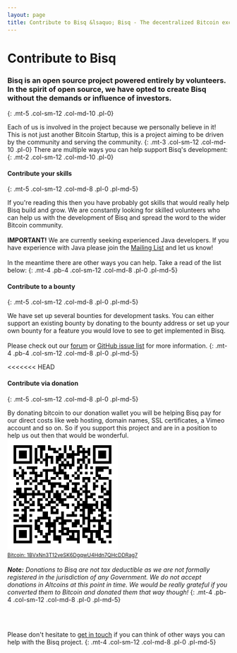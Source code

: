 ```yaml
---
layout: page
title: Contribute to Bisq &lsaquo; Bisq - The decentralized Bitcoin exchange
---
```

# Contribute to Bisq


### Bisq is an open source project powered entirely by volunteers. In the spirit of open source, we have opted to create Bisq without the demands or influence of investors.
{: .mt-5 .col-sm-12 .col-md-10 .pl-0}

Each of us is involved in the project because we personally believe in it! This is not just another Bitcoin Startup, this is a project aiming to be driven by the community and serving the community.
{: .mt-3 .col-sm-12 .col-md-10 .pl-0}
There are multiple ways you can help support Bisq's development:
{: .mt-2 .col-sm-12 .col-md-10 .pl-0}




#### Contribute your skills
{: .mt-5 .col-sm-12 .col-md-8 .pl-0 .pl-md-5}

If you're reading this then you have probably got skills that would really help Bisq build and grow. We are constantly looking for skilled volunteers who can help us with the development of Bisq and spread the word to the wider Bitcoin community.
<br><br>
**IMPORTANT!** We are currently seeking experienced Java developers. If you have experience with Java please join the [Mailing List](/community/#mailing-list) and let us know!
<br><br>
In the meantime there are other ways you can help. Take a read of the list below:
{: .mt-4 .pb-4 .col-sm-12 .col-md-8 .pl-0 .pl-md-5}


#### Contribute to a bounty
{: .mt-5 .col-sm-12 .col-md-8 .pl-0 .pl-md-5}

We have set up several bounties for development tasks. You can either support an existing bounty by donating to the bounty address or set up your own bounty for a feature you would love to see to get implemented in Bisq.
<br><br>
Please check out our [forum](https://forum.bitsquare.io/t/bitsquare-bounties-rule-set-and-overview/220) or [GitHub issue list](https://github.com/bitsquare/bitsquare/issues) for more information.
{: .mt-4 .pb-4 .col-sm-12 .col-md-8 .pl-0 .pl-md-5}


<<<<<<< HEAD
#### Contribute via donation
{: .mt-5 .col-sm-12 .col-md-8 .pl-0 .pl-md-5}

By donating bitcoin to our donation wallet you will be helping Bisq pay for our direct costs like web hosting, domain names, SSL certificates, a Vimeo account and so on. So if you support this project and are in a position to help us out then that would be wonderful.
<br>
<a href="https://blockchain.info/address/1BVxNn3T12veSK6DgqwU4Hdn7QHcDDRag7"><img src="/images/donate-to-bitsquare.png" alt="Support Bisq by donating to our support fund at 1BVxNn3T12veSK6DgqwU4Hdn7QHcDDRag7">
<br>
<small>Bitcoin: 1BVxNn3T12veSK6DgqwU4Hdn7QHcDDRag7</small>
</a>
<br><br>
_**Note:** Donations to Bisq are not tax deductible as we are not formally registered in the jurisdiction of any Government. We do not accept donations in Altcoins at this point in time. We would be really grateful if you converted them to Bitcoin and donated them that way though!_
{: .mt-4 .pb-4 .col-sm-12 .col-md-8 .pl-0 .pl-md-5}





<br>
<br>


Please don't hesitate to [get in touch](/contact/) if you can think of other ways you can help with the Bisq project.
{: .mt-4 .col-sm-12 .col-md-8 .pl-0 .pl-md-5}

